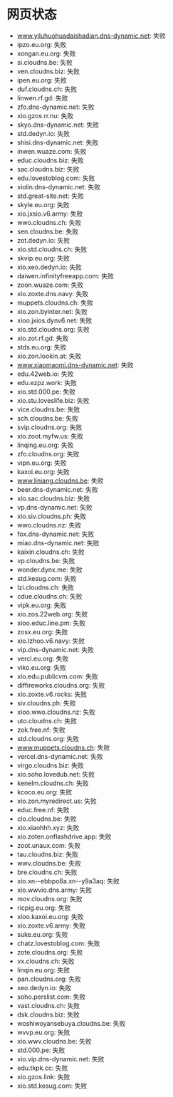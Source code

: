 # 网页状态
- www.yiluhuohuadaishadian.dns-dynamic.net: 失败
- ipzo.eu.org: 失败
- xongan.eu.org: 失败
- si.cloudns.be: 失败
- ven.cloudns.biz: 失败
- ipen.eu.org: 失败
- duf.cloudns.ch: 失败
- linwen.rf.gd: 失败
- zfo.dns-dynamic.net: 失败
- xio.gzos.rr.nu: 失败
- skyo.dns-dynamic.net: 失败
- std.dedyn.io: 失败
- shisi.dns-dynamic.net: 失败
- inwen.wuaze.com: 失败
- educ.cloudns.biz: 失败
- sac.cloudns.biz: 失败
- edu.lovestoblog.com: 失败
- xiolin.dns-dynamic.net: 失败
- std.great-site.net: 失败
- skyle.eu.org: 失败
- xio.jxsio.v6.army: 失败
- wwo.cloudns.ch: 失败
- sen.cloudns.be: 失败
- zot.dedyn.io: 失败
- xio.std.cloudns.ch: 失败
- skvip.eu.org: 失败
- xio.xeo.dedyn.io: 失败
- daiwen.infinityfreeapp.com: 失败
- zoon.wuaze.com: 失败
- xio.zoxte.dns.navy: 失败
- muppets.cloudns.ch: 失败
- xio.zon.byinter.net: 失败
- xioo.jxios.dynv6.net: 失败
- xio.std.cloudns.org: 失败
- xio.zot.rf.gd: 失败
- stds.eu.org: 失败
- xio.zon.lookin.at: 失败
- www.xiaomaomi.dns-dynamic.net: 失败
- edu.42web.io: 失败
- edu.ezpz.work: 失败
- xio.std.000.pe: 失败
- xio.stu.loveslife.biz: 失败
- vice.cloudns.be: 失败
- sch.cloudns.be: 失败
- svip.cloudns.org: 失败
- xio.zoot.myfw.us: 失败
- linqing.eu.org: 失败
- zfo.cloudns.org: 失败
- vipn.eu.org: 失败
- kaxoi.eu.org: 失败
- www.liniang.cloudns.be: 失败
- beer.dns-dynamic.net: 失败
- xio.sac.cloudns.biz: 失败
- vp.dns-dynamic.net: 失败
- xio.siv.cloudns.ph: 失败
- wwo.cloudns.nz: 失败
- fox.dns-dynamic.net: 失败
- miao.dns-dynamic.net: 失败
- kaixin.cloudns.ch: 失败
- vp.cloudns.be: 失败
- wonder.dynx.me: 失败
- std.kesug.com: 失败
- lzi.cloudns.ch: 失败
- cdue.cloudns.ch: 失败
- vipk.eu.org: 失败
- xio.zos.22web.org: 失败
- xioo.educ.line.pm: 失败
- zosx.eu.org: 失败
- xio.lzhoo.v6.navy: 失败
- vip.dns-dynamic.net: 失败
- vercl.eu.org: 失败
- viko.eu.org: 失败
- xio.edu.publicvm.com: 失败
- diffireworks.cloudns.org: 失败
- xio.zoxte.v6.rocks: 失败
- siv.cloudns.ph: 失败
- xioo.wwo.cloudns.nz: 失败
- uto.cloudns.ch: 失败
- zok.free.nf: 失败
- std.cloudns.org: 失败
- www.muppets.cloudns.ch: 失败
- vercel.dns-dynamic.net: 失败
- virgo.cloudns.biz: 失败
- xio.soho.lovedub.net: 失败
- kenelm.cloudns.ch: 失败
- kcoco.eu.org: 失败
- xio.zon.myredirect.us: 失败
- educ.free.nf: 失败
- clo.cloudns.be: 失败
- xio.xiaohhh.xyz: 失败
- xio.zoten.onflashdrive.app: 失败
- zoot.unaux.com: 失败
- tau.cloudns.biz: 失败
- wwv.cloudns.be: 失败
- bre.cloudns.ch: 失败
- xio.xn--ebbpo8a.xn--y9a3aq: 失败
- xio.wwvio.dns.army: 失败
- mov.cloudns.org: 失败
- ricpig.eu.org: 失败
- xioo.kaxoi.eu.org: 失败
- xio.zoxte.v6.army: 失败
- suke.eu.org: 失败
- chatz.lovestoblog.com: 失败
- zote.cloudns.org: 失败
- vx.cloudns.ch: 失败
- linqin.eu.org: 失败
- pan.cloudns.org: 失败
- xeo.dedyn.io: 失败
- soho.perslist.com: 失败
- vast.cloudns.ch: 失败
- dsk.cloudns.biz: 失败
- woshiwoyansebuya.cloudns.be: 失败
- wvvp.eu.org: 失败
- xio.wwv.cloudns.be: 失败
- std.000.pe: 失败
- xio.vip.dns-dynamic.net: 失败
- edu.tkpk.cc: 失败
- xio.gzos.link: 失败
- xio.std.kesug.com: 失败

